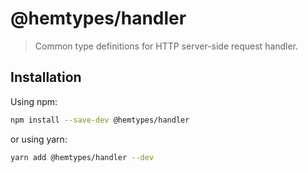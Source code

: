 # @hemtypes/handler

> Common type definitions for HTTP server-side request handler.

## Installation

Using npm:

```sh
npm install --save-dev @hemtypes/handler
```

or using yarn:

```sh
yarn add @hemtypes/handler --dev
```
